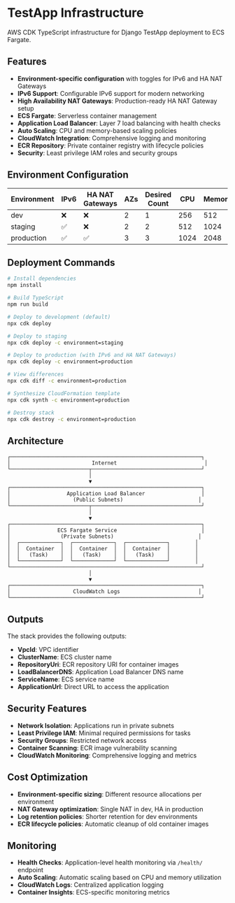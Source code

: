 # TestApp Infrastructure

AWS CDK TypeScript infrastructure for Django TestApp deployment to ECS Fargate.

## Features

- **Environment-specific configuration** with toggles for IPv6 and HA NAT Gateways
- **IPv6 Support**: Configurable IPv6 support for modern networking
- **High Availability NAT Gateways**: Production-ready HA NAT Gateway setup
- **ECS Fargate**: Serverless container management
- **Application Load Balancer**: Layer 7 load balancing with health checks
- **Auto Scaling**: CPU and memory-based scaling policies
- **CloudWatch Integration**: Comprehensive logging and monitoring
- **ECR Repository**: Private container registry with lifecycle policies
- **Security**: Least privilege IAM roles and security groups

## Environment Configuration

| Environment | IPv6 | HA NAT Gateways | AZs | Desired Count | CPU | Memory |
|-------------|------|----------------|-----|---------------|-----|--------|
| dev         | ❌   | ❌             | 2   | 1             | 256 | 512    |
| staging     | ✅   | ❌             | 2   | 2             | 512 | 1024   |
| production  | ✅   | ✅             | 3   | 3             | 1024| 2048   |

## Deployment Commands

```bash
# Install dependencies
npm install

# Build TypeScript
npm run build

# Deploy to development (default)
npx cdk deploy

# Deploy to staging
npx cdk deploy -c environment=staging

# Deploy to production (with IPv6 and HA NAT Gateways)
npx cdk deploy -c environment=production

# View differences
npx cdk diff -c environment=production

# Synthesize CloudFormation template
npx cdk synth -c environment=production

# Destroy stack
npx cdk destroy -c environment=production
```

## Architecture

```
┌─────────────────────────────────────────────────────────────┐
│                          Internet                            │
└─────────────────────────┬───────────────────────────────────┘
                          │
                          ▼
┌─────────────────────────────────────────────────────────────┐
│                  Application Load Balancer                  │
│                    (Public Subnets)                        │
└─────────────────────────┬───────────────────────────────────┘
                          │
                          ▼
┌─────────────────────────────────────────────────────────────┐
│               ECS Fargate Service                           │
│                (Private Subnets)                           │
│  ┌─────────────┐  ┌─────────────┐  ┌─────────────┐        │
│  │  Container  │  │  Container  │  │  Container  │        │
│  │   (Task)    │  │   (Task)    │  │   (Task)    │        │
│  └─────────────┘  └─────────────┘  └─────────────┘        │
└─────────────────────────────────────────────────────────────┘
                          │
                          ▼
┌─────────────────────────────────────────────────────────────┐
│                    CloudWatch Logs                         │
└─────────────────────────────────────────────────────────────┘
```

## Outputs

The stack provides the following outputs:

- **VpcId**: VPC identifier
- **ClusterName**: ECS cluster name
- **RepositoryUri**: ECR repository URI for container images
- **LoadBalancerDNS**: Application Load Balancer DNS name
- **ServiceName**: ECS service name
- **ApplicationUrl**: Direct URL to access the application

## Security Features

- **Network Isolation**: Applications run in private subnets
- **Least Privilege IAM**: Minimal required permissions for tasks
- **Security Groups**: Restricted network access
- **Container Scanning**: ECR image vulnerability scanning
- **CloudWatch Monitoring**: Comprehensive logging and metrics

## Cost Optimization

- **Environment-specific sizing**: Different resource allocations per environment
- **NAT Gateway optimization**: Single NAT in dev, HA in production
- **Log retention policies**: Shorter retention for dev environments
- **ECR lifecycle policies**: Automatic cleanup of old container images

## Monitoring

- **Health Checks**: Application-level health monitoring via `/health/` endpoint
- **Auto Scaling**: Automatic scaling based on CPU and memory utilization
- **CloudWatch Logs**: Centralized application logging
- **Container Insights**: ECS-specific monitoring metrics